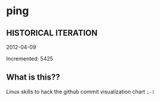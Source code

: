 # ping

## HISTORICAL ITERATION
2012-04-09

Incremented: 5425

## What is this?? 
Linux skills to hack the github commit visualization chart `;-)`

